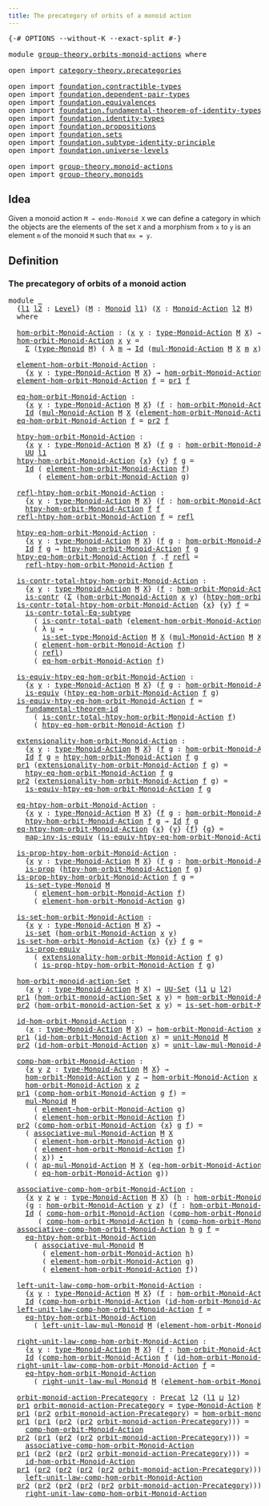 ```yaml
---
title: The precategory of orbits of a monoid action
---
```


<pre class="Agda"><a id="70" class="Symbol">{-#</a> <a id="74" class="Keyword">OPTIONS</a> <a id="82" class="Pragma">--without-K</a> <a id="94" class="Pragma">--exact-split</a> <a id="108" class="Symbol">#-}</a>

<a id="113" class="Keyword">module</a> <a id="120" href="group-theory.orbits-monoid-actions.html" class="Module">group-theory.orbits-monoid-actions</a> <a id="155" class="Keyword">where</a>

<a id="162" class="Keyword">open</a> <a id="167" class="Keyword">import</a> <a id="174" href="category-theory.precategories.html" class="Module">category-theory.precategories</a>

<a id="205" class="Keyword">open</a> <a id="210" class="Keyword">import</a> <a id="217" href="foundation.contractible-types.html" class="Module">foundation.contractible-types</a>
<a id="247" class="Keyword">open</a> <a id="252" class="Keyword">import</a> <a id="259" href="foundation.dependent-pair-types.html" class="Module">foundation.dependent-pair-types</a>
<a id="291" class="Keyword">open</a> <a id="296" class="Keyword">import</a> <a id="303" href="foundation.equivalences.html" class="Module">foundation.equivalences</a>
<a id="327" class="Keyword">open</a> <a id="332" class="Keyword">import</a> <a id="339" href="foundation.fundamental-theorem-of-identity-types.html" class="Module">foundation.fundamental-theorem-of-identity-types</a>
<a id="388" class="Keyword">open</a> <a id="393" class="Keyword">import</a> <a id="400" href="foundation.identity-types.html" class="Module">foundation.identity-types</a>
<a id="426" class="Keyword">open</a> <a id="431" class="Keyword">import</a> <a id="438" href="foundation.propositions.html" class="Module">foundation.propositions</a>
<a id="462" class="Keyword">open</a> <a id="467" class="Keyword">import</a> <a id="474" href="foundation.sets.html" class="Module">foundation.sets</a>
<a id="490" class="Keyword">open</a> <a id="495" class="Keyword">import</a> <a id="502" href="foundation.subtype-identity-principle.html" class="Module">foundation.subtype-identity-principle</a>
<a id="540" class="Keyword">open</a> <a id="545" class="Keyword">import</a> <a id="552" href="foundation.universe-levels.html" class="Module">foundation.universe-levels</a>

<a id="580" class="Keyword">open</a> <a id="585" class="Keyword">import</a> <a id="592" href="group-theory.monoid-actions.html" class="Module">group-theory.monoid-actions</a>
<a id="620" class="Keyword">open</a> <a id="625" class="Keyword">import</a> <a id="632" href="group-theory.monoids.html" class="Module">group-theory.monoids</a>
</pre>
## Idea

Given a monoid action `M → endo-Monoid X` we can define a category in which the objects are the elements of the set `X` and a morphism from `x` to `y` is an element `m` of the monoid `M` such that `mx = y`.

## Definition

### The precategory of orbits of a monoid action

<pre class="Agda"><a id="948" class="Keyword">module</a> <a id="955" href="group-theory.orbits-monoid-actions.html#955" class="Module">_</a>
  <a id="959" class="Symbol">{</a><a id="960" href="group-theory.orbits-monoid-actions.html#960" class="Bound">l1</a> <a id="963" href="group-theory.orbits-monoid-actions.html#963" class="Bound">l2</a> <a id="966" class="Symbol">:</a> <a id="968" href="Agda.Primitive.html#597" class="Postulate">Level</a><a id="973" class="Symbol">}</a> <a id="975" class="Symbol">(</a><a id="976" href="group-theory.orbits-monoid-actions.html#976" class="Bound">M</a> <a id="978" class="Symbol">:</a> <a id="980" href="group-theory.monoids.html#1025" class="Function">Monoid</a> <a id="987" href="group-theory.orbits-monoid-actions.html#960" class="Bound">l1</a><a id="989" class="Symbol">)</a> <a id="991" class="Symbol">(</a><a id="992" href="group-theory.orbits-monoid-actions.html#992" class="Bound">X</a> <a id="994" class="Symbol">:</a> <a id="996" href="group-theory.monoid-actions.html#607" class="Function">Monoid-Action</a> <a id="1010" href="group-theory.orbits-monoid-actions.html#963" class="Bound">l2</a> <a id="1013" href="group-theory.orbits-monoid-actions.html#976" class="Bound">M</a><a id="1014" class="Symbol">)</a>
  <a id="1018" class="Keyword">where</a>

  <a id="1027" href="group-theory.orbits-monoid-actions.html#1027" class="Function">hom-orbit-Monoid-Action</a> <a id="1051" class="Symbol">:</a> <a id="1053" class="Symbol">(</a><a id="1054" href="group-theory.orbits-monoid-actions.html#1054" class="Bound">x</a> <a id="1056" href="group-theory.orbits-monoid-actions.html#1056" class="Bound">y</a> <a id="1058" class="Symbol">:</a> <a id="1060" href="group-theory.monoid-actions.html#894" class="Function">type-Monoid-Action</a> <a id="1079" href="group-theory.orbits-monoid-actions.html#976" class="Bound">M</a> <a id="1081" href="group-theory.orbits-monoid-actions.html#992" class="Bound">X</a><a id="1082" class="Symbol">)</a> <a id="1084" class="Symbol">→</a> <a id="1086" href="foundation-core.universe-levels.html#235" class="Primitive">UU</a> <a id="1089" class="Symbol">(</a><a id="1090" href="group-theory.orbits-monoid-actions.html#960" class="Bound">l1</a> <a id="1093" href="Agda.Primitive.html#810" class="Primitive Operator">⊔</a> <a id="1095" href="group-theory.orbits-monoid-actions.html#963" class="Bound">l2</a><a id="1097" class="Symbol">)</a>
  <a id="1101" href="group-theory.orbits-monoid-actions.html#1027" class="Function">hom-orbit-Monoid-Action</a> <a id="1125" href="group-theory.orbits-monoid-actions.html#1125" class="Bound">x</a> <a id="1127" href="group-theory.orbits-monoid-actions.html#1127" class="Bound">y</a> <a id="1129" class="Symbol">=</a>
    <a id="1135" href="foundation-core.dependent-pair-types.html#515" class="Record">Σ</a> <a id="1137" class="Symbol">(</a><a id="1138" href="group-theory.monoids.html#1200" class="Function">type-Monoid</a> <a id="1150" href="group-theory.orbits-monoid-actions.html#976" class="Bound">M</a><a id="1151" class="Symbol">)</a> <a id="1153" class="Symbol">(</a> <a id="1155" class="Symbol">λ</a> <a id="1157" href="group-theory.orbits-monoid-actions.html#1157" class="Bound">m</a> <a id="1159" class="Symbol">→</a> <a id="1161" href="foundation-core.identity-types.html#1767" class="Datatype">Id</a> <a id="1164" class="Symbol">(</a><a id="1165" href="group-theory.monoid-actions.html#1095" class="Function">mul-Monoid-Action</a> <a id="1183" href="group-theory.orbits-monoid-actions.html#976" class="Bound">M</a> <a id="1185" href="group-theory.orbits-monoid-actions.html#992" class="Bound">X</a> <a id="1187" href="group-theory.orbits-monoid-actions.html#1157" class="Bound">m</a> <a id="1189" href="group-theory.orbits-monoid-actions.html#1125" class="Bound">x</a><a id="1190" class="Symbol">)</a> <a id="1192" href="group-theory.orbits-monoid-actions.html#1127" class="Bound">y</a><a id="1193" class="Symbol">)</a>

  <a id="1198" href="group-theory.orbits-monoid-actions.html#1198" class="Function">element-hom-orbit-Monoid-Action</a> <a id="1230" class="Symbol">:</a>
    <a id="1236" class="Symbol">{</a><a id="1237" href="group-theory.orbits-monoid-actions.html#1237" class="Bound">x</a> <a id="1239" href="group-theory.orbits-monoid-actions.html#1239" class="Bound">y</a> <a id="1241" class="Symbol">:</a> <a id="1243" href="group-theory.monoid-actions.html#894" class="Function">type-Monoid-Action</a> <a id="1262" href="group-theory.orbits-monoid-actions.html#976" class="Bound">M</a> <a id="1264" href="group-theory.orbits-monoid-actions.html#992" class="Bound">X</a><a id="1265" class="Symbol">}</a> <a id="1267" class="Symbol">→</a> <a id="1269" href="group-theory.orbits-monoid-actions.html#1027" class="Function">hom-orbit-Monoid-Action</a> <a id="1293" href="group-theory.orbits-monoid-actions.html#1237" class="Bound">x</a> <a id="1295" href="group-theory.orbits-monoid-actions.html#1239" class="Bound">y</a> <a id="1297" class="Symbol">→</a> <a id="1299" href="group-theory.monoids.html#1200" class="Function">type-Monoid</a> <a id="1311" href="group-theory.orbits-monoid-actions.html#976" class="Bound">M</a>
  <a id="1315" href="group-theory.orbits-monoid-actions.html#1198" class="Function">element-hom-orbit-Monoid-Action</a> <a id="1347" href="group-theory.orbits-monoid-actions.html#1347" class="Bound">f</a> <a id="1349" class="Symbol">=</a> <a id="1351" href="foundation-core.dependent-pair-types.html#605" class="Field">pr1</a> <a id="1355" href="group-theory.orbits-monoid-actions.html#1347" class="Bound">f</a>

  <a id="1360" href="group-theory.orbits-monoid-actions.html#1360" class="Function">eq-hom-orbit-Monoid-Action</a> <a id="1387" class="Symbol">:</a>
    <a id="1393" class="Symbol">{</a><a id="1394" href="group-theory.orbits-monoid-actions.html#1394" class="Bound">x</a> <a id="1396" href="group-theory.orbits-monoid-actions.html#1396" class="Bound">y</a> <a id="1398" class="Symbol">:</a> <a id="1400" href="group-theory.monoid-actions.html#894" class="Function">type-Monoid-Action</a> <a id="1419" href="group-theory.orbits-monoid-actions.html#976" class="Bound">M</a> <a id="1421" href="group-theory.orbits-monoid-actions.html#992" class="Bound">X</a><a id="1422" class="Symbol">}</a> <a id="1424" class="Symbol">(</a><a id="1425" href="group-theory.orbits-monoid-actions.html#1425" class="Bound">f</a> <a id="1427" class="Symbol">:</a> <a id="1429" href="group-theory.orbits-monoid-actions.html#1027" class="Function">hom-orbit-Monoid-Action</a> <a id="1453" href="group-theory.orbits-monoid-actions.html#1394" class="Bound">x</a> <a id="1455" href="group-theory.orbits-monoid-actions.html#1396" class="Bound">y</a><a id="1456" class="Symbol">)</a> <a id="1458" class="Symbol">→</a>
    <a id="1464" href="foundation-core.identity-types.html#1767" class="Datatype">Id</a> <a id="1467" class="Symbol">(</a><a id="1468" href="group-theory.monoid-actions.html#1095" class="Function">mul-Monoid-Action</a> <a id="1486" href="group-theory.orbits-monoid-actions.html#976" class="Bound">M</a> <a id="1488" href="group-theory.orbits-monoid-actions.html#992" class="Bound">X</a> <a id="1490" class="Symbol">(</a><a id="1491" href="group-theory.orbits-monoid-actions.html#1198" class="Function">element-hom-orbit-Monoid-Action</a> <a id="1523" href="group-theory.orbits-monoid-actions.html#1425" class="Bound">f</a><a id="1524" class="Symbol">)</a> <a id="1526" href="group-theory.orbits-monoid-actions.html#1394" class="Bound">x</a><a id="1527" class="Symbol">)</a> <a id="1529" href="group-theory.orbits-monoid-actions.html#1396" class="Bound">y</a>
  <a id="1533" href="group-theory.orbits-monoid-actions.html#1360" class="Function">eq-hom-orbit-Monoid-Action</a> <a id="1560" href="group-theory.orbits-monoid-actions.html#1560" class="Bound">f</a> <a id="1562" class="Symbol">=</a> <a id="1564" href="foundation-core.dependent-pair-types.html#617" class="Field">pr2</a> <a id="1568" href="group-theory.orbits-monoid-actions.html#1560" class="Bound">f</a>

  <a id="1573" href="group-theory.orbits-monoid-actions.html#1573" class="Function">htpy-hom-orbit-Monoid-Action</a> <a id="1602" class="Symbol">:</a>
    <a id="1608" class="Symbol">{</a><a id="1609" href="group-theory.orbits-monoid-actions.html#1609" class="Bound">x</a> <a id="1611" href="group-theory.orbits-monoid-actions.html#1611" class="Bound">y</a> <a id="1613" class="Symbol">:</a> <a id="1615" href="group-theory.monoid-actions.html#894" class="Function">type-Monoid-Action</a> <a id="1634" href="group-theory.orbits-monoid-actions.html#976" class="Bound">M</a> <a id="1636" href="group-theory.orbits-monoid-actions.html#992" class="Bound">X</a><a id="1637" class="Symbol">}</a> <a id="1639" class="Symbol">(</a><a id="1640" href="group-theory.orbits-monoid-actions.html#1640" class="Bound">f</a> <a id="1642" href="group-theory.orbits-monoid-actions.html#1642" class="Bound">g</a> <a id="1644" class="Symbol">:</a> <a id="1646" href="group-theory.orbits-monoid-actions.html#1027" class="Function">hom-orbit-Monoid-Action</a> <a id="1670" href="group-theory.orbits-monoid-actions.html#1609" class="Bound">x</a> <a id="1672" href="group-theory.orbits-monoid-actions.html#1611" class="Bound">y</a><a id="1673" class="Symbol">)</a> <a id="1675" class="Symbol">→</a>
    <a id="1681" href="foundation-core.universe-levels.html#235" class="Primitive">UU</a> <a id="1684" href="group-theory.orbits-monoid-actions.html#960" class="Bound">l1</a>
  <a id="1689" href="group-theory.orbits-monoid-actions.html#1573" class="Function">htpy-hom-orbit-Monoid-Action</a> <a id="1718" class="Symbol">{</a><a id="1719" href="group-theory.orbits-monoid-actions.html#1719" class="Bound">x</a><a id="1720" class="Symbol">}</a> <a id="1722" class="Symbol">{</a><a id="1723" href="group-theory.orbits-monoid-actions.html#1723" class="Bound">y</a><a id="1724" class="Symbol">}</a> <a id="1726" href="group-theory.orbits-monoid-actions.html#1726" class="Bound">f</a> <a id="1728" href="group-theory.orbits-monoid-actions.html#1728" class="Bound">g</a> <a id="1730" class="Symbol">=</a>
    <a id="1736" href="foundation-core.identity-types.html#1767" class="Datatype">Id</a> <a id="1739" class="Symbol">(</a> <a id="1741" href="group-theory.orbits-monoid-actions.html#1198" class="Function">element-hom-orbit-Monoid-Action</a> <a id="1773" href="group-theory.orbits-monoid-actions.html#1726" class="Bound">f</a><a id="1774" class="Symbol">)</a>
       <a id="1783" class="Symbol">(</a> <a id="1785" href="group-theory.orbits-monoid-actions.html#1198" class="Function">element-hom-orbit-Monoid-Action</a> <a id="1817" href="group-theory.orbits-monoid-actions.html#1728" class="Bound">g</a><a id="1818" class="Symbol">)</a>

  <a id="1823" href="group-theory.orbits-monoid-actions.html#1823" class="Function">refl-htpy-hom-orbit-Monoid-Action</a> <a id="1857" class="Symbol">:</a>
    <a id="1863" class="Symbol">{</a><a id="1864" href="group-theory.orbits-monoid-actions.html#1864" class="Bound">x</a> <a id="1866" href="group-theory.orbits-monoid-actions.html#1866" class="Bound">y</a> <a id="1868" class="Symbol">:</a> <a id="1870" href="group-theory.monoid-actions.html#894" class="Function">type-Monoid-Action</a> <a id="1889" href="group-theory.orbits-monoid-actions.html#976" class="Bound">M</a> <a id="1891" href="group-theory.orbits-monoid-actions.html#992" class="Bound">X</a><a id="1892" class="Symbol">}</a> <a id="1894" class="Symbol">(</a><a id="1895" href="group-theory.orbits-monoid-actions.html#1895" class="Bound">f</a> <a id="1897" class="Symbol">:</a> <a id="1899" href="group-theory.orbits-monoid-actions.html#1027" class="Function">hom-orbit-Monoid-Action</a> <a id="1923" href="group-theory.orbits-monoid-actions.html#1864" class="Bound">x</a> <a id="1925" href="group-theory.orbits-monoid-actions.html#1866" class="Bound">y</a><a id="1926" class="Symbol">)</a> <a id="1928" class="Symbol">→</a>
    <a id="1934" href="group-theory.orbits-monoid-actions.html#1573" class="Function">htpy-hom-orbit-Monoid-Action</a> <a id="1963" href="group-theory.orbits-monoid-actions.html#1895" class="Bound">f</a> <a id="1965" href="group-theory.orbits-monoid-actions.html#1895" class="Bound">f</a>
  <a id="1969" href="group-theory.orbits-monoid-actions.html#1823" class="Function">refl-htpy-hom-orbit-Monoid-Action</a> <a id="2003" href="group-theory.orbits-monoid-actions.html#2003" class="Bound">f</a> <a id="2005" class="Symbol">=</a> <a id="2007" href="foundation-core.identity-types.html#1820" class="InductiveConstructor">refl</a>

  <a id="2015" href="group-theory.orbits-monoid-actions.html#2015" class="Function">htpy-eq-hom-orbit-Monoid-Action</a> <a id="2047" class="Symbol">:</a>
    <a id="2053" class="Symbol">{</a><a id="2054" href="group-theory.orbits-monoid-actions.html#2054" class="Bound">x</a> <a id="2056" href="group-theory.orbits-monoid-actions.html#2056" class="Bound">y</a> <a id="2058" class="Symbol">:</a> <a id="2060" href="group-theory.monoid-actions.html#894" class="Function">type-Monoid-Action</a> <a id="2079" href="group-theory.orbits-monoid-actions.html#976" class="Bound">M</a> <a id="2081" href="group-theory.orbits-monoid-actions.html#992" class="Bound">X</a><a id="2082" class="Symbol">}</a> <a id="2084" class="Symbol">(</a><a id="2085" href="group-theory.orbits-monoid-actions.html#2085" class="Bound">f</a> <a id="2087" href="group-theory.orbits-monoid-actions.html#2087" class="Bound">g</a> <a id="2089" class="Symbol">:</a> <a id="2091" href="group-theory.orbits-monoid-actions.html#1027" class="Function">hom-orbit-Monoid-Action</a> <a id="2115" href="group-theory.orbits-monoid-actions.html#2054" class="Bound">x</a> <a id="2117" href="group-theory.orbits-monoid-actions.html#2056" class="Bound">y</a><a id="2118" class="Symbol">)</a> <a id="2120" class="Symbol">→</a>
    <a id="2126" href="foundation-core.identity-types.html#1767" class="Datatype">Id</a> <a id="2129" href="group-theory.orbits-monoid-actions.html#2085" class="Bound">f</a> <a id="2131" href="group-theory.orbits-monoid-actions.html#2087" class="Bound">g</a> <a id="2133" class="Symbol">→</a> <a id="2135" href="group-theory.orbits-monoid-actions.html#1573" class="Function">htpy-hom-orbit-Monoid-Action</a> <a id="2164" href="group-theory.orbits-monoid-actions.html#2085" class="Bound">f</a> <a id="2166" href="group-theory.orbits-monoid-actions.html#2087" class="Bound">g</a>
  <a id="2170" href="group-theory.orbits-monoid-actions.html#2015" class="Function">htpy-eq-hom-orbit-Monoid-Action</a> <a id="2202" href="group-theory.orbits-monoid-actions.html#2202" class="Bound">f</a> <a id="2204" class="DottedPattern Symbol">.</a><a id="2205" href="group-theory.orbits-monoid-actions.html#2202" class="DottedPattern Bound">f</a> <a id="2207" href="foundation-core.identity-types.html#1820" class="InductiveConstructor">refl</a> <a id="2212" class="Symbol">=</a>
    <a id="2218" href="group-theory.orbits-monoid-actions.html#1823" class="Function">refl-htpy-hom-orbit-Monoid-Action</a> <a id="2252" href="group-theory.orbits-monoid-actions.html#2202" class="Bound">f</a>

  <a id="2257" href="group-theory.orbits-monoid-actions.html#2257" class="Function">is-contr-total-htpy-hom-orbit-Monoid-Action</a> <a id="2301" class="Symbol">:</a>
    <a id="2307" class="Symbol">{</a><a id="2308" href="group-theory.orbits-monoid-actions.html#2308" class="Bound">x</a> <a id="2310" href="group-theory.orbits-monoid-actions.html#2310" class="Bound">y</a> <a id="2312" class="Symbol">:</a> <a id="2314" href="group-theory.monoid-actions.html#894" class="Function">type-Monoid-Action</a> <a id="2333" href="group-theory.orbits-monoid-actions.html#976" class="Bound">M</a> <a id="2335" href="group-theory.orbits-monoid-actions.html#992" class="Bound">X</a><a id="2336" class="Symbol">}</a> <a id="2338" class="Symbol">(</a><a id="2339" href="group-theory.orbits-monoid-actions.html#2339" class="Bound">f</a> <a id="2341" class="Symbol">:</a> <a id="2343" href="group-theory.orbits-monoid-actions.html#1027" class="Function">hom-orbit-Monoid-Action</a> <a id="2367" href="group-theory.orbits-monoid-actions.html#2308" class="Bound">x</a> <a id="2369" href="group-theory.orbits-monoid-actions.html#2310" class="Bound">y</a><a id="2370" class="Symbol">)</a> <a id="2372" class="Symbol">→</a>
    <a id="2378" href="foundation-core.contractible-types.html#1006" class="Function">is-contr</a> <a id="2387" class="Symbol">(</a><a id="2388" href="foundation-core.dependent-pair-types.html#515" class="Record">Σ</a> <a id="2390" class="Symbol">(</a><a id="2391" href="group-theory.orbits-monoid-actions.html#1027" class="Function">hom-orbit-Monoid-Action</a> <a id="2415" href="group-theory.orbits-monoid-actions.html#2308" class="Bound">x</a> <a id="2417" href="group-theory.orbits-monoid-actions.html#2310" class="Bound">y</a><a id="2418" class="Symbol">)</a> <a id="2420" class="Symbol">(</a><a id="2421" href="group-theory.orbits-monoid-actions.html#1573" class="Function">htpy-hom-orbit-Monoid-Action</a> <a id="2450" href="group-theory.orbits-monoid-actions.html#2339" class="Bound">f</a><a id="2451" class="Symbol">))</a>
  <a id="2456" href="group-theory.orbits-monoid-actions.html#2257" class="Function">is-contr-total-htpy-hom-orbit-Monoid-Action</a> <a id="2500" class="Symbol">{</a><a id="2501" href="group-theory.orbits-monoid-actions.html#2501" class="Bound">x</a><a id="2502" class="Symbol">}</a> <a id="2504" class="Symbol">{</a><a id="2505" href="group-theory.orbits-monoid-actions.html#2505" class="Bound">y</a><a id="2506" class="Symbol">}</a> <a id="2508" href="group-theory.orbits-monoid-actions.html#2508" class="Bound">f</a> <a id="2510" class="Symbol">=</a>
    <a id="2516" href="foundation-core.subtype-identity-principle.html#1586" class="Function">is-contr-total-Eq-subtype</a>
      <a id="2548" class="Symbol">(</a> <a id="2550" href="foundation-core.contractible-types.html#2046" class="Function">is-contr-total-path</a> <a id="2570" class="Symbol">(</a><a id="2571" href="group-theory.orbits-monoid-actions.html#1198" class="Function">element-hom-orbit-Monoid-Action</a> <a id="2603" href="group-theory.orbits-monoid-actions.html#2508" class="Bound">f</a><a id="2604" class="Symbol">))</a>
      <a id="2613" class="Symbol">(</a> <a id="2615" class="Symbol">λ</a> <a id="2617" href="group-theory.orbits-monoid-actions.html#2617" class="Bound">u</a> <a id="2619" class="Symbol">→</a>
        <a id="2629" href="group-theory.monoid-actions.html#974" class="Function">is-set-type-Monoid-Action</a> <a id="2655" href="group-theory.orbits-monoid-actions.html#976" class="Bound">M</a> <a id="2657" href="group-theory.orbits-monoid-actions.html#992" class="Bound">X</a> <a id="2659" class="Symbol">(</a><a id="2660" href="group-theory.monoid-actions.html#1095" class="Function">mul-Monoid-Action</a> <a id="2678" href="group-theory.orbits-monoid-actions.html#976" class="Bound">M</a> <a id="2680" href="group-theory.orbits-monoid-actions.html#992" class="Bound">X</a> <a id="2682" href="group-theory.orbits-monoid-actions.html#2617" class="Bound">u</a> <a id="2684" href="group-theory.orbits-monoid-actions.html#2501" class="Bound">x</a><a id="2685" class="Symbol">)</a> <a id="2687" href="group-theory.orbits-monoid-actions.html#2505" class="Bound">y</a><a id="2688" class="Symbol">)</a>
      <a id="2696" class="Symbol">(</a> <a id="2698" href="group-theory.orbits-monoid-actions.html#1198" class="Function">element-hom-orbit-Monoid-Action</a> <a id="2730" href="group-theory.orbits-monoid-actions.html#2508" class="Bound">f</a><a id="2731" class="Symbol">)</a>
      <a id="2739" class="Symbol">(</a> <a id="2741" href="foundation-core.identity-types.html#1820" class="InductiveConstructor">refl</a><a id="2745" class="Symbol">)</a>
      <a id="2753" class="Symbol">(</a> <a id="2755" href="group-theory.orbits-monoid-actions.html#1360" class="Function">eq-hom-orbit-Monoid-Action</a> <a id="2782" href="group-theory.orbits-monoid-actions.html#2508" class="Bound">f</a><a id="2783" class="Symbol">)</a>

  <a id="2788" href="group-theory.orbits-monoid-actions.html#2788" class="Function">is-equiv-htpy-eq-hom-orbit-Monoid-Action</a> <a id="2829" class="Symbol">:</a>
    <a id="2835" class="Symbol">{</a><a id="2836" href="group-theory.orbits-monoid-actions.html#2836" class="Bound">x</a> <a id="2838" href="group-theory.orbits-monoid-actions.html#2838" class="Bound">y</a> <a id="2840" class="Symbol">:</a> <a id="2842" href="group-theory.monoid-actions.html#894" class="Function">type-Monoid-Action</a> <a id="2861" href="group-theory.orbits-monoid-actions.html#976" class="Bound">M</a> <a id="2863" href="group-theory.orbits-monoid-actions.html#992" class="Bound">X</a><a id="2864" class="Symbol">}</a> <a id="2866" class="Symbol">(</a><a id="2867" href="group-theory.orbits-monoid-actions.html#2867" class="Bound">f</a> <a id="2869" href="group-theory.orbits-monoid-actions.html#2869" class="Bound">g</a> <a id="2871" class="Symbol">:</a> <a id="2873" href="group-theory.orbits-monoid-actions.html#1027" class="Function">hom-orbit-Monoid-Action</a> <a id="2897" href="group-theory.orbits-monoid-actions.html#2836" class="Bound">x</a> <a id="2899" href="group-theory.orbits-monoid-actions.html#2838" class="Bound">y</a><a id="2900" class="Symbol">)</a> <a id="2902" class="Symbol">→</a>
    <a id="2908" href="foundation-core.equivalences.html#1556" class="Function">is-equiv</a> <a id="2917" class="Symbol">(</a><a id="2918" href="group-theory.orbits-monoid-actions.html#2015" class="Function">htpy-eq-hom-orbit-Monoid-Action</a> <a id="2950" href="group-theory.orbits-monoid-actions.html#2867" class="Bound">f</a> <a id="2952" href="group-theory.orbits-monoid-actions.html#2869" class="Bound">g</a><a id="2953" class="Symbol">)</a>
  <a id="2957" href="group-theory.orbits-monoid-actions.html#2788" class="Function">is-equiv-htpy-eq-hom-orbit-Monoid-Action</a> <a id="2998" href="group-theory.orbits-monoid-actions.html#2998" class="Bound">f</a> <a id="3000" class="Symbol">=</a>
    <a id="3006" href="foundation-core.fundamental-theorem-of-identity-types.html#1894" class="Function">fundamental-theorem-id</a>
      <a id="3035" class="Symbol">(</a> <a id="3037" href="group-theory.orbits-monoid-actions.html#2257" class="Function">is-contr-total-htpy-hom-orbit-Monoid-Action</a> <a id="3081" href="group-theory.orbits-monoid-actions.html#2998" class="Bound">f</a><a id="3082" class="Symbol">)</a>
      <a id="3090" class="Symbol">(</a> <a id="3092" href="group-theory.orbits-monoid-actions.html#2015" class="Function">htpy-eq-hom-orbit-Monoid-Action</a> <a id="3124" href="group-theory.orbits-monoid-actions.html#2998" class="Bound">f</a><a id="3125" class="Symbol">)</a>

  <a id="3130" href="group-theory.orbits-monoid-actions.html#3130" class="Function">extensionality-hom-orbit-Monoid-Action</a> <a id="3169" class="Symbol">:</a>
    <a id="3175" class="Symbol">{</a><a id="3176" href="group-theory.orbits-monoid-actions.html#3176" class="Bound">x</a> <a id="3178" href="group-theory.orbits-monoid-actions.html#3178" class="Bound">y</a> <a id="3180" class="Symbol">:</a> <a id="3182" href="group-theory.monoid-actions.html#894" class="Function">type-Monoid-Action</a> <a id="3201" href="group-theory.orbits-monoid-actions.html#976" class="Bound">M</a> <a id="3203" href="group-theory.orbits-monoid-actions.html#992" class="Bound">X</a><a id="3204" class="Symbol">}</a> <a id="3206" class="Symbol">(</a><a id="3207" href="group-theory.orbits-monoid-actions.html#3207" class="Bound">f</a> <a id="3209" href="group-theory.orbits-monoid-actions.html#3209" class="Bound">g</a> <a id="3211" class="Symbol">:</a> <a id="3213" href="group-theory.orbits-monoid-actions.html#1027" class="Function">hom-orbit-Monoid-Action</a> <a id="3237" href="group-theory.orbits-monoid-actions.html#3176" class="Bound">x</a> <a id="3239" href="group-theory.orbits-monoid-actions.html#3178" class="Bound">y</a><a id="3240" class="Symbol">)</a> <a id="3242" class="Symbol">→</a>
    <a id="3248" href="foundation-core.identity-types.html#1767" class="Datatype">Id</a> <a id="3251" href="group-theory.orbits-monoid-actions.html#3207" class="Bound">f</a> <a id="3253" href="group-theory.orbits-monoid-actions.html#3209" class="Bound">g</a> <a id="3255" href="foundation-core.equivalences.html#1621" class="Function Operator">≃</a> <a id="3257" href="group-theory.orbits-monoid-actions.html#1573" class="Function">htpy-hom-orbit-Monoid-Action</a> <a id="3286" href="group-theory.orbits-monoid-actions.html#3207" class="Bound">f</a> <a id="3288" href="group-theory.orbits-monoid-actions.html#3209" class="Bound">g</a>
  <a id="3292" href="foundation-core.dependent-pair-types.html#605" class="Field">pr1</a> <a id="3296" class="Symbol">(</a><a id="3297" href="group-theory.orbits-monoid-actions.html#3130" class="Function">extensionality-hom-orbit-Monoid-Action</a> <a id="3336" href="group-theory.orbits-monoid-actions.html#3336" class="Bound">f</a> <a id="3338" href="group-theory.orbits-monoid-actions.html#3338" class="Bound">g</a><a id="3339" class="Symbol">)</a> <a id="3341" class="Symbol">=</a>
    <a id="3347" href="group-theory.orbits-monoid-actions.html#2015" class="Function">htpy-eq-hom-orbit-Monoid-Action</a> <a id="3379" href="group-theory.orbits-monoid-actions.html#3336" class="Bound">f</a> <a id="3381" href="group-theory.orbits-monoid-actions.html#3338" class="Bound">g</a>
  <a id="3385" href="foundation-core.dependent-pair-types.html#617" class="Field">pr2</a> <a id="3389" class="Symbol">(</a><a id="3390" href="group-theory.orbits-monoid-actions.html#3130" class="Function">extensionality-hom-orbit-Monoid-Action</a> <a id="3429" href="group-theory.orbits-monoid-actions.html#3429" class="Bound">f</a> <a id="3431" href="group-theory.orbits-monoid-actions.html#3431" class="Bound">g</a><a id="3432" class="Symbol">)</a> <a id="3434" class="Symbol">=</a>
    <a id="3440" href="group-theory.orbits-monoid-actions.html#2788" class="Function">is-equiv-htpy-eq-hom-orbit-Monoid-Action</a> <a id="3481" href="group-theory.orbits-monoid-actions.html#3429" class="Bound">f</a> <a id="3483" href="group-theory.orbits-monoid-actions.html#3431" class="Bound">g</a>

  <a id="3488" href="group-theory.orbits-monoid-actions.html#3488" class="Function">eq-htpy-hom-orbit-Monoid-Action</a> <a id="3520" class="Symbol">:</a>
    <a id="3526" class="Symbol">{</a><a id="3527" href="group-theory.orbits-monoid-actions.html#3527" class="Bound">x</a> <a id="3529" href="group-theory.orbits-monoid-actions.html#3529" class="Bound">y</a> <a id="3531" class="Symbol">:</a> <a id="3533" href="group-theory.monoid-actions.html#894" class="Function">type-Monoid-Action</a> <a id="3552" href="group-theory.orbits-monoid-actions.html#976" class="Bound">M</a> <a id="3554" href="group-theory.orbits-monoid-actions.html#992" class="Bound">X</a><a id="3555" class="Symbol">}</a> <a id="3557" class="Symbol">{</a><a id="3558" href="group-theory.orbits-monoid-actions.html#3558" class="Bound">f</a> <a id="3560" href="group-theory.orbits-monoid-actions.html#3560" class="Bound">g</a> <a id="3562" class="Symbol">:</a> <a id="3564" href="group-theory.orbits-monoid-actions.html#1027" class="Function">hom-orbit-Monoid-Action</a> <a id="3588" href="group-theory.orbits-monoid-actions.html#3527" class="Bound">x</a> <a id="3590" href="group-theory.orbits-monoid-actions.html#3529" class="Bound">y</a><a id="3591" class="Symbol">}</a> <a id="3593" class="Symbol">→</a>
    <a id="3599" href="group-theory.orbits-monoid-actions.html#1573" class="Function">htpy-hom-orbit-Monoid-Action</a> <a id="3628" href="group-theory.orbits-monoid-actions.html#3558" class="Bound">f</a> <a id="3630" href="group-theory.orbits-monoid-actions.html#3560" class="Bound">g</a> <a id="3632" class="Symbol">→</a> <a id="3634" href="foundation-core.identity-types.html#1767" class="Datatype">Id</a> <a id="3637" href="group-theory.orbits-monoid-actions.html#3558" class="Bound">f</a> <a id="3639" href="group-theory.orbits-monoid-actions.html#3560" class="Bound">g</a>
  <a id="3643" href="group-theory.orbits-monoid-actions.html#3488" class="Function">eq-htpy-hom-orbit-Monoid-Action</a> <a id="3675" class="Symbol">{</a><a id="3676" href="group-theory.orbits-monoid-actions.html#3676" class="Bound">x</a><a id="3677" class="Symbol">}</a> <a id="3679" class="Symbol">{</a><a id="3680" href="group-theory.orbits-monoid-actions.html#3680" class="Bound">y</a><a id="3681" class="Symbol">}</a> <a id="3683" class="Symbol">{</a><a id="3684" href="group-theory.orbits-monoid-actions.html#3684" class="Bound">f</a><a id="3685" class="Symbol">}</a> <a id="3687" class="Symbol">{</a><a id="3688" href="group-theory.orbits-monoid-actions.html#3688" class="Bound">g</a><a id="3689" class="Symbol">}</a> <a id="3691" class="Symbol">=</a>
    <a id="3697" href="foundation-core.equivalences.html#4187" class="Function">map-inv-is-equiv</a> <a id="3714" class="Symbol">(</a><a id="3715" href="group-theory.orbits-monoid-actions.html#2788" class="Function">is-equiv-htpy-eq-hom-orbit-Monoid-Action</a> <a id="3756" href="group-theory.orbits-monoid-actions.html#3684" class="Bound">f</a> <a id="3758" href="group-theory.orbits-monoid-actions.html#3688" class="Bound">g</a><a id="3759" class="Symbol">)</a>

  <a id="3764" href="group-theory.orbits-monoid-actions.html#3764" class="Function">is-prop-htpy-hom-orbit-Monoid-Action</a> <a id="3801" class="Symbol">:</a>
    <a id="3807" class="Symbol">{</a><a id="3808" href="group-theory.orbits-monoid-actions.html#3808" class="Bound">x</a> <a id="3810" href="group-theory.orbits-monoid-actions.html#3810" class="Bound">y</a> <a id="3812" class="Symbol">:</a> <a id="3814" href="group-theory.monoid-actions.html#894" class="Function">type-Monoid-Action</a> <a id="3833" href="group-theory.orbits-monoid-actions.html#976" class="Bound">M</a> <a id="3835" href="group-theory.orbits-monoid-actions.html#992" class="Bound">X</a><a id="3836" class="Symbol">}</a> <a id="3838" class="Symbol">(</a><a id="3839" href="group-theory.orbits-monoid-actions.html#3839" class="Bound">f</a> <a id="3841" href="group-theory.orbits-monoid-actions.html#3841" class="Bound">g</a> <a id="3843" class="Symbol">:</a> <a id="3845" href="group-theory.orbits-monoid-actions.html#1027" class="Function">hom-orbit-Monoid-Action</a> <a id="3869" href="group-theory.orbits-monoid-actions.html#3808" class="Bound">x</a> <a id="3871" href="group-theory.orbits-monoid-actions.html#3810" class="Bound">y</a><a id="3872" class="Symbol">)</a> <a id="3874" class="Symbol">→</a>
    <a id="3880" href="foundation-core.propositions.html#1309" class="Function">is-prop</a> <a id="3888" class="Symbol">(</a><a id="3889" href="group-theory.orbits-monoid-actions.html#1573" class="Function">htpy-hom-orbit-Monoid-Action</a> <a id="3918" href="group-theory.orbits-monoid-actions.html#3839" class="Bound">f</a> <a id="3920" href="group-theory.orbits-monoid-actions.html#3841" class="Bound">g</a><a id="3921" class="Symbol">)</a>
  <a id="3925" href="group-theory.orbits-monoid-actions.html#3764" class="Function">is-prop-htpy-hom-orbit-Monoid-Action</a> <a id="3962" href="group-theory.orbits-monoid-actions.html#3962" class="Bound">f</a> <a id="3964" href="group-theory.orbits-monoid-actions.html#3964" class="Bound">g</a> <a id="3966" class="Symbol">=</a>
    <a id="3972" href="group-theory.monoids.html#1403" class="Function">is-set-type-Monoid</a> <a id="3991" href="group-theory.orbits-monoid-actions.html#976" class="Bound">M</a>
      <a id="3999" class="Symbol">(</a> <a id="4001" href="group-theory.orbits-monoid-actions.html#1198" class="Function">element-hom-orbit-Monoid-Action</a> <a id="4033" href="group-theory.orbits-monoid-actions.html#3962" class="Bound">f</a><a id="4034" class="Symbol">)</a>
      <a id="4042" class="Symbol">(</a> <a id="4044" href="group-theory.orbits-monoid-actions.html#1198" class="Function">element-hom-orbit-Monoid-Action</a> <a id="4076" href="group-theory.orbits-monoid-actions.html#3964" class="Bound">g</a><a id="4077" class="Symbol">)</a>

  <a id="4082" href="group-theory.orbits-monoid-actions.html#4082" class="Function">is-set-hom-orbit-Monoid-Action</a> <a id="4113" class="Symbol">:</a>
    <a id="4119" class="Symbol">{</a><a id="4120" href="group-theory.orbits-monoid-actions.html#4120" class="Bound">x</a> <a id="4122" href="group-theory.orbits-monoid-actions.html#4122" class="Bound">y</a> <a id="4124" class="Symbol">:</a> <a id="4126" href="group-theory.monoid-actions.html#894" class="Function">type-Monoid-Action</a> <a id="4145" href="group-theory.orbits-monoid-actions.html#976" class="Bound">M</a> <a id="4147" href="group-theory.orbits-monoid-actions.html#992" class="Bound">X</a><a id="4148" class="Symbol">}</a> <a id="4150" class="Symbol">→</a>
    <a id="4156" href="foundation-core.sets.html#1113" class="Function">is-set</a> <a id="4163" class="Symbol">(</a><a id="4164" href="group-theory.orbits-monoid-actions.html#1027" class="Function">hom-orbit-Monoid-Action</a> <a id="4188" href="group-theory.orbits-monoid-actions.html#4120" class="Bound">x</a> <a id="4190" href="group-theory.orbits-monoid-actions.html#4122" class="Bound">y</a><a id="4191" class="Symbol">)</a>
  <a id="4195" href="group-theory.orbits-monoid-actions.html#4082" class="Function">is-set-hom-orbit-Monoid-Action</a> <a id="4226" class="Symbol">{</a><a id="4227" href="group-theory.orbits-monoid-actions.html#4227" class="Bound">x</a><a id="4228" class="Symbol">}</a> <a id="4230" class="Symbol">{</a><a id="4231" href="group-theory.orbits-monoid-actions.html#4231" class="Bound">y</a><a id="4232" class="Symbol">}</a> <a id="4234" href="group-theory.orbits-monoid-actions.html#4234" class="Bound">f</a> <a id="4236" href="group-theory.orbits-monoid-actions.html#4236" class="Bound">g</a> <a id="4238" class="Symbol">=</a>
    <a id="4244" href="foundation-core.propositions.html#4526" class="Function">is-prop-equiv</a>
      <a id="4264" class="Symbol">(</a> <a id="4266" href="group-theory.orbits-monoid-actions.html#3130" class="Function">extensionality-hom-orbit-Monoid-Action</a> <a id="4305" href="group-theory.orbits-monoid-actions.html#4234" class="Bound">f</a> <a id="4307" href="group-theory.orbits-monoid-actions.html#4236" class="Bound">g</a><a id="4308" class="Symbol">)</a>
      <a id="4316" class="Symbol">(</a> <a id="4318" href="group-theory.orbits-monoid-actions.html#3764" class="Function">is-prop-htpy-hom-orbit-Monoid-Action</a> <a id="4355" href="group-theory.orbits-monoid-actions.html#4234" class="Bound">f</a> <a id="4357" href="group-theory.orbits-monoid-actions.html#4236" class="Bound">g</a><a id="4358" class="Symbol">)</a>

  <a id="4363" href="group-theory.orbits-monoid-actions.html#4363" class="Function">hom-orbit-monoid-action-Set</a> <a id="4391" class="Symbol">:</a>
    <a id="4397" class="Symbol">(</a><a id="4398" href="group-theory.orbits-monoid-actions.html#4398" class="Bound">x</a> <a id="4400" href="group-theory.orbits-monoid-actions.html#4400" class="Bound">y</a> <a id="4402" class="Symbol">:</a> <a id="4404" href="group-theory.monoid-actions.html#894" class="Function">type-Monoid-Action</a> <a id="4423" href="group-theory.orbits-monoid-actions.html#976" class="Bound">M</a> <a id="4425" href="group-theory.orbits-monoid-actions.html#992" class="Bound">X</a><a id="4426" class="Symbol">)</a> <a id="4428" class="Symbol">→</a> <a id="4430" href="foundation-core.sets.html#1190" class="Function">UU-Set</a> <a id="4437" class="Symbol">(</a><a id="4438" href="group-theory.orbits-monoid-actions.html#960" class="Bound">l1</a> <a id="4441" href="Agda.Primitive.html#810" class="Primitive Operator">⊔</a> <a id="4443" href="group-theory.orbits-monoid-actions.html#963" class="Bound">l2</a><a id="4445" class="Symbol">)</a>
  <a id="4449" href="foundation-core.dependent-pair-types.html#605" class="Field">pr1</a> <a id="4453" class="Symbol">(</a><a id="4454" href="group-theory.orbits-monoid-actions.html#4363" class="Function">hom-orbit-monoid-action-Set</a> <a id="4482" href="group-theory.orbits-monoid-actions.html#4482" class="Bound">x</a> <a id="4484" href="group-theory.orbits-monoid-actions.html#4484" class="Bound">y</a><a id="4485" class="Symbol">)</a> <a id="4487" class="Symbol">=</a> <a id="4489" href="group-theory.orbits-monoid-actions.html#1027" class="Function">hom-orbit-Monoid-Action</a> <a id="4513" href="group-theory.orbits-monoid-actions.html#4482" class="Bound">x</a> <a id="4515" href="group-theory.orbits-monoid-actions.html#4484" class="Bound">y</a>
  <a id="4519" href="foundation-core.dependent-pair-types.html#617" class="Field">pr2</a> <a id="4523" class="Symbol">(</a><a id="4524" href="group-theory.orbits-monoid-actions.html#4363" class="Function">hom-orbit-monoid-action-Set</a> <a id="4552" href="group-theory.orbits-monoid-actions.html#4552" class="Bound">x</a> <a id="4554" href="group-theory.orbits-monoid-actions.html#4554" class="Bound">y</a><a id="4555" class="Symbol">)</a> <a id="4557" class="Symbol">=</a> <a id="4559" href="group-theory.orbits-monoid-actions.html#4082" class="Function">is-set-hom-orbit-Monoid-Action</a>

  <a id="4593" href="group-theory.orbits-monoid-actions.html#4593" class="Function">id-hom-orbit-Monoid-Action</a> <a id="4620" class="Symbol">:</a>
    <a id="4626" class="Symbol">(</a><a id="4627" href="group-theory.orbits-monoid-actions.html#4627" class="Bound">x</a> <a id="4629" class="Symbol">:</a> <a id="4631" href="group-theory.monoid-actions.html#894" class="Function">type-Monoid-Action</a> <a id="4650" href="group-theory.orbits-monoid-actions.html#976" class="Bound">M</a> <a id="4652" href="group-theory.orbits-monoid-actions.html#992" class="Bound">X</a><a id="4653" class="Symbol">)</a> <a id="4655" class="Symbol">→</a> <a id="4657" href="group-theory.orbits-monoid-actions.html#1027" class="Function">hom-orbit-Monoid-Action</a> <a id="4681" href="group-theory.orbits-monoid-actions.html#4627" class="Bound">x</a> <a id="4683" href="group-theory.orbits-monoid-actions.html#4627" class="Bound">x</a>
  <a id="4687" href="foundation-core.dependent-pair-types.html#605" class="Field">pr1</a> <a id="4691" class="Symbol">(</a><a id="4692" href="group-theory.orbits-monoid-actions.html#4593" class="Function">id-hom-orbit-Monoid-Action</a> <a id="4719" href="group-theory.orbits-monoid-actions.html#4719" class="Bound">x</a><a id="4720" class="Symbol">)</a> <a id="4722" class="Symbol">=</a> <a id="4724" href="group-theory.monoids.html#2049" class="Function">unit-Monoid</a> <a id="4736" href="group-theory.orbits-monoid-actions.html#976" class="Bound">M</a>
  <a id="4740" href="foundation-core.dependent-pair-types.html#617" class="Field">pr2</a> <a id="4744" class="Symbol">(</a><a id="4745" href="group-theory.orbits-monoid-actions.html#4593" class="Function">id-hom-orbit-Monoid-Action</a> <a id="4772" href="group-theory.orbits-monoid-actions.html#4772" class="Bound">x</a><a id="4773" class="Symbol">)</a> <a id="4775" class="Symbol">=</a> <a id="4777" href="group-theory.monoid-actions.html#1891" class="Function">unit-law-mul-Monoid-Action</a> <a id="4804" href="group-theory.orbits-monoid-actions.html#976" class="Bound">M</a> <a id="4806" href="group-theory.orbits-monoid-actions.html#992" class="Bound">X</a> <a id="4808" href="group-theory.orbits-monoid-actions.html#4772" class="Bound">x</a>

  <a id="4813" href="group-theory.orbits-monoid-actions.html#4813" class="Function">comp-hom-orbit-Monoid-Action</a> <a id="4842" class="Symbol">:</a>
    <a id="4848" class="Symbol">{</a><a id="4849" href="group-theory.orbits-monoid-actions.html#4849" class="Bound">x</a> <a id="4851" href="group-theory.orbits-monoid-actions.html#4851" class="Bound">y</a> <a id="4853" href="group-theory.orbits-monoid-actions.html#4853" class="Bound">z</a> <a id="4855" class="Symbol">:</a> <a id="4857" href="group-theory.monoid-actions.html#894" class="Function">type-Monoid-Action</a> <a id="4876" href="group-theory.orbits-monoid-actions.html#976" class="Bound">M</a> <a id="4878" href="group-theory.orbits-monoid-actions.html#992" class="Bound">X</a><a id="4879" class="Symbol">}</a> <a id="4881" class="Symbol">→</a>
    <a id="4887" href="group-theory.orbits-monoid-actions.html#1027" class="Function">hom-orbit-Monoid-Action</a> <a id="4911" href="group-theory.orbits-monoid-actions.html#4851" class="Bound">y</a> <a id="4913" href="group-theory.orbits-monoid-actions.html#4853" class="Bound">z</a> <a id="4915" class="Symbol">→</a> <a id="4917" href="group-theory.orbits-monoid-actions.html#1027" class="Function">hom-orbit-Monoid-Action</a> <a id="4941" href="group-theory.orbits-monoid-actions.html#4849" class="Bound">x</a> <a id="4943" href="group-theory.orbits-monoid-actions.html#4851" class="Bound">y</a> <a id="4945" class="Symbol">→</a>
    <a id="4951" href="group-theory.orbits-monoid-actions.html#1027" class="Function">hom-orbit-Monoid-Action</a> <a id="4975" href="group-theory.orbits-monoid-actions.html#4849" class="Bound">x</a> <a id="4977" href="group-theory.orbits-monoid-actions.html#4853" class="Bound">z</a>
  <a id="4981" href="foundation-core.dependent-pair-types.html#605" class="Field">pr1</a> <a id="4985" class="Symbol">(</a><a id="4986" href="group-theory.orbits-monoid-actions.html#4813" class="Function">comp-hom-orbit-Monoid-Action</a> <a id="5015" href="group-theory.orbits-monoid-actions.html#5015" class="Bound">g</a> <a id="5017" href="group-theory.orbits-monoid-actions.html#5017" class="Bound">f</a><a id="5018" class="Symbol">)</a> <a id="5020" class="Symbol">=</a>
    <a id="5026" href="group-theory.monoids.html#1545" class="Function">mul-Monoid</a> <a id="5037" href="group-theory.orbits-monoid-actions.html#976" class="Bound">M</a>
      <a id="5045" class="Symbol">(</a> <a id="5047" href="group-theory.orbits-monoid-actions.html#1198" class="Function">element-hom-orbit-Monoid-Action</a> <a id="5079" href="group-theory.orbits-monoid-actions.html#5015" class="Bound">g</a><a id="5080" class="Symbol">)</a>
      <a id="5088" class="Symbol">(</a> <a id="5090" href="group-theory.orbits-monoid-actions.html#1198" class="Function">element-hom-orbit-Monoid-Action</a> <a id="5122" href="group-theory.orbits-monoid-actions.html#5017" class="Bound">f</a><a id="5123" class="Symbol">)</a>
  <a id="5127" href="foundation-core.dependent-pair-types.html#617" class="Field">pr2</a> <a id="5131" class="Symbol">(</a><a id="5132" href="group-theory.orbits-monoid-actions.html#4813" class="Function">comp-hom-orbit-Monoid-Action</a> <a id="5161" class="Symbol">{</a><a id="5162" href="group-theory.orbits-monoid-actions.html#5162" class="Bound">x</a><a id="5163" class="Symbol">}</a> <a id="5165" href="group-theory.orbits-monoid-actions.html#5165" class="Bound">g</a> <a id="5167" href="group-theory.orbits-monoid-actions.html#5167" class="Bound">f</a><a id="5168" class="Symbol">)</a> <a id="5170" class="Symbol">=</a>
    <a id="5176" class="Symbol">(</a> <a id="5178" href="group-theory.monoid-actions.html#1630" class="Function">associative-mul-Monoid-Action</a> <a id="5208" href="group-theory.orbits-monoid-actions.html#976" class="Bound">M</a> <a id="5210" href="group-theory.orbits-monoid-actions.html#992" class="Bound">X</a>
      <a id="5218" class="Symbol">(</a> <a id="5220" href="group-theory.orbits-monoid-actions.html#1198" class="Function">element-hom-orbit-Monoid-Action</a> <a id="5252" href="group-theory.orbits-monoid-actions.html#5165" class="Bound">g</a><a id="5253" class="Symbol">)</a>
      <a id="5261" class="Symbol">(</a> <a id="5263" href="group-theory.orbits-monoid-actions.html#1198" class="Function">element-hom-orbit-Monoid-Action</a> <a id="5295" href="group-theory.orbits-monoid-actions.html#5167" class="Bound">f</a><a id="5296" class="Symbol">)</a>
      <a id="5304" class="Symbol">(</a> <a id="5306" href="group-theory.orbits-monoid-actions.html#5162" class="Bound">x</a><a id="5307" class="Symbol">))</a> <a id="5310" href="foundation-core.identity-types.html#2425" class="Function Operator">∙</a>
    <a id="5316" class="Symbol">(</a> <a id="5318" class="Symbol">(</a> <a id="5320" href="group-theory.monoid-actions.html#1214" class="Function">ap-mul-Monoid-Action</a> <a id="5341" href="group-theory.orbits-monoid-actions.html#976" class="Bound">M</a> <a id="5343" href="group-theory.orbits-monoid-actions.html#992" class="Bound">X</a> <a id="5345" class="Symbol">(</a><a id="5346" href="group-theory.orbits-monoid-actions.html#1360" class="Function">eq-hom-orbit-Monoid-Action</a> <a id="5373" href="group-theory.orbits-monoid-actions.html#5167" class="Bound">f</a><a id="5374" class="Symbol">))</a> <a id="5377" href="foundation-core.identity-types.html#2425" class="Function Operator">∙</a>
      <a id="5385" class="Symbol">(</a> <a id="5387" href="group-theory.orbits-monoid-actions.html#1360" class="Function">eq-hom-orbit-Monoid-Action</a> <a id="5414" href="group-theory.orbits-monoid-actions.html#5165" class="Bound">g</a><a id="5415" class="Symbol">))</a>

  <a id="5421" href="group-theory.orbits-monoid-actions.html#5421" class="Function">associative-comp-hom-orbit-Monoid-Action</a> <a id="5462" class="Symbol">:</a>
    <a id="5468" class="Symbol">{</a><a id="5469" href="group-theory.orbits-monoid-actions.html#5469" class="Bound">x</a> <a id="5471" href="group-theory.orbits-monoid-actions.html#5471" class="Bound">y</a> <a id="5473" href="group-theory.orbits-monoid-actions.html#5473" class="Bound">z</a> <a id="5475" href="group-theory.orbits-monoid-actions.html#5475" class="Bound">w</a> <a id="5477" class="Symbol">:</a> <a id="5479" href="group-theory.monoid-actions.html#894" class="Function">type-Monoid-Action</a> <a id="5498" href="group-theory.orbits-monoid-actions.html#976" class="Bound">M</a> <a id="5500" href="group-theory.orbits-monoid-actions.html#992" class="Bound">X</a><a id="5501" class="Symbol">}</a> <a id="5503" class="Symbol">(</a><a id="5504" href="group-theory.orbits-monoid-actions.html#5504" class="Bound">h</a> <a id="5506" class="Symbol">:</a> <a id="5508" href="group-theory.orbits-monoid-actions.html#1027" class="Function">hom-orbit-Monoid-Action</a> <a id="5532" href="group-theory.orbits-monoid-actions.html#5473" class="Bound">z</a> <a id="5534" href="group-theory.orbits-monoid-actions.html#5475" class="Bound">w</a><a id="5535" class="Symbol">)</a>
    <a id="5541" class="Symbol">(</a><a id="5542" href="group-theory.orbits-monoid-actions.html#5542" class="Bound">g</a> <a id="5544" class="Symbol">:</a> <a id="5546" href="group-theory.orbits-monoid-actions.html#1027" class="Function">hom-orbit-Monoid-Action</a> <a id="5570" href="group-theory.orbits-monoid-actions.html#5471" class="Bound">y</a> <a id="5572" href="group-theory.orbits-monoid-actions.html#5473" class="Bound">z</a><a id="5573" class="Symbol">)</a> <a id="5575" class="Symbol">(</a><a id="5576" href="group-theory.orbits-monoid-actions.html#5576" class="Bound">f</a> <a id="5578" class="Symbol">:</a> <a id="5580" href="group-theory.orbits-monoid-actions.html#1027" class="Function">hom-orbit-Monoid-Action</a> <a id="5604" href="group-theory.orbits-monoid-actions.html#5469" class="Bound">x</a> <a id="5606" href="group-theory.orbits-monoid-actions.html#5471" class="Bound">y</a><a id="5607" class="Symbol">)</a> <a id="5609" class="Symbol">→</a>
    <a id="5615" href="foundation-core.identity-types.html#1767" class="Datatype">Id</a> <a id="5618" class="Symbol">(</a> <a id="5620" href="group-theory.orbits-monoid-actions.html#4813" class="Function">comp-hom-orbit-Monoid-Action</a> <a id="5649" class="Symbol">(</a><a id="5650" href="group-theory.orbits-monoid-actions.html#4813" class="Function">comp-hom-orbit-Monoid-Action</a> <a id="5679" href="group-theory.orbits-monoid-actions.html#5504" class="Bound">h</a> <a id="5681" href="group-theory.orbits-monoid-actions.html#5542" class="Bound">g</a><a id="5682" class="Symbol">)</a> <a id="5684" href="group-theory.orbits-monoid-actions.html#5576" class="Bound">f</a><a id="5685" class="Symbol">)</a>
       <a id="5694" class="Symbol">(</a> <a id="5696" href="group-theory.orbits-monoid-actions.html#4813" class="Function">comp-hom-orbit-Monoid-Action</a> <a id="5725" href="group-theory.orbits-monoid-actions.html#5504" class="Bound">h</a> <a id="5727" class="Symbol">(</a><a id="5728" href="group-theory.orbits-monoid-actions.html#4813" class="Function">comp-hom-orbit-Monoid-Action</a> <a id="5757" href="group-theory.orbits-monoid-actions.html#5542" class="Bound">g</a> <a id="5759" href="group-theory.orbits-monoid-actions.html#5576" class="Bound">f</a><a id="5760" class="Symbol">))</a>
  <a id="5765" href="group-theory.orbits-monoid-actions.html#5421" class="Function">associative-comp-hom-orbit-Monoid-Action</a> <a id="5806" href="group-theory.orbits-monoid-actions.html#5806" class="Bound">h</a> <a id="5808" href="group-theory.orbits-monoid-actions.html#5808" class="Bound">g</a> <a id="5810" href="group-theory.orbits-monoid-actions.html#5810" class="Bound">f</a> <a id="5812" class="Symbol">=</a>
    <a id="5818" href="group-theory.orbits-monoid-actions.html#3488" class="Function">eq-htpy-hom-orbit-Monoid-Action</a>
      <a id="5856" class="Symbol">(</a> <a id="5858" href="group-theory.monoids.html#1815" class="Function">associative-mul-Monoid</a> <a id="5881" href="group-theory.orbits-monoid-actions.html#976" class="Bound">M</a>
        <a id="5891" class="Symbol">(</a> <a id="5893" href="group-theory.orbits-monoid-actions.html#1198" class="Function">element-hom-orbit-Monoid-Action</a> <a id="5925" href="group-theory.orbits-monoid-actions.html#5806" class="Bound">h</a><a id="5926" class="Symbol">)</a>
        <a id="5936" class="Symbol">(</a> <a id="5938" href="group-theory.orbits-monoid-actions.html#1198" class="Function">element-hom-orbit-Monoid-Action</a> <a id="5970" href="group-theory.orbits-monoid-actions.html#5808" class="Bound">g</a><a id="5971" class="Symbol">)</a>
        <a id="5981" class="Symbol">(</a> <a id="5983" href="group-theory.orbits-monoid-actions.html#1198" class="Function">element-hom-orbit-Monoid-Action</a> <a id="6015" href="group-theory.orbits-monoid-actions.html#5810" class="Bound">f</a><a id="6016" class="Symbol">))</a>

  <a id="6022" href="group-theory.orbits-monoid-actions.html#6022" class="Function">left-unit-law-comp-hom-orbit-Monoid-Action</a> <a id="6065" class="Symbol">:</a>
    <a id="6071" class="Symbol">{</a><a id="6072" href="group-theory.orbits-monoid-actions.html#6072" class="Bound">x</a> <a id="6074" href="group-theory.orbits-monoid-actions.html#6074" class="Bound">y</a> <a id="6076" class="Symbol">:</a> <a id="6078" href="group-theory.monoid-actions.html#894" class="Function">type-Monoid-Action</a> <a id="6097" href="group-theory.orbits-monoid-actions.html#976" class="Bound">M</a> <a id="6099" href="group-theory.orbits-monoid-actions.html#992" class="Bound">X</a><a id="6100" class="Symbol">}</a> <a id="6102" class="Symbol">(</a><a id="6103" href="group-theory.orbits-monoid-actions.html#6103" class="Bound">f</a> <a id="6105" class="Symbol">:</a> <a id="6107" href="group-theory.orbits-monoid-actions.html#1027" class="Function">hom-orbit-Monoid-Action</a> <a id="6131" href="group-theory.orbits-monoid-actions.html#6072" class="Bound">x</a> <a id="6133" href="group-theory.orbits-monoid-actions.html#6074" class="Bound">y</a><a id="6134" class="Symbol">)</a> <a id="6136" class="Symbol">→</a>
    <a id="6142" href="foundation-core.identity-types.html#1767" class="Datatype">Id</a> <a id="6145" class="Symbol">(</a><a id="6146" href="group-theory.orbits-monoid-actions.html#4813" class="Function">comp-hom-orbit-Monoid-Action</a> <a id="6175" class="Symbol">(</a><a id="6176" href="group-theory.orbits-monoid-actions.html#4593" class="Function">id-hom-orbit-Monoid-Action</a> <a id="6203" href="group-theory.orbits-monoid-actions.html#6074" class="Bound">y</a><a id="6204" class="Symbol">)</a> <a id="6206" href="group-theory.orbits-monoid-actions.html#6103" class="Bound">f</a><a id="6207" class="Symbol">)</a> <a id="6209" href="group-theory.orbits-monoid-actions.html#6103" class="Bound">f</a>
  <a id="6213" href="group-theory.orbits-monoid-actions.html#6022" class="Function">left-unit-law-comp-hom-orbit-Monoid-Action</a> <a id="6256" href="group-theory.orbits-monoid-actions.html#6256" class="Bound">f</a> <a id="6258" class="Symbol">=</a>
    <a id="6264" href="group-theory.orbits-monoid-actions.html#3488" class="Function">eq-htpy-hom-orbit-Monoid-Action</a>
      <a id="6302" class="Symbol">(</a> <a id="6304" href="group-theory.monoids.html#2137" class="Function">left-unit-law-mul-Monoid</a> <a id="6329" href="group-theory.orbits-monoid-actions.html#976" class="Bound">M</a> <a id="6331" class="Symbol">(</a><a id="6332" href="group-theory.orbits-monoid-actions.html#1198" class="Function">element-hom-orbit-Monoid-Action</a> <a id="6364" href="group-theory.orbits-monoid-actions.html#6256" class="Bound">f</a><a id="6365" class="Symbol">))</a>

  <a id="6371" href="group-theory.orbits-monoid-actions.html#6371" class="Function">right-unit-law-comp-hom-orbit-Monoid-Action</a> <a id="6415" class="Symbol">:</a>
    <a id="6421" class="Symbol">{</a><a id="6422" href="group-theory.orbits-monoid-actions.html#6422" class="Bound">x</a> <a id="6424" href="group-theory.orbits-monoid-actions.html#6424" class="Bound">y</a> <a id="6426" class="Symbol">:</a> <a id="6428" href="group-theory.monoid-actions.html#894" class="Function">type-Monoid-Action</a> <a id="6447" href="group-theory.orbits-monoid-actions.html#976" class="Bound">M</a> <a id="6449" href="group-theory.orbits-monoid-actions.html#992" class="Bound">X</a><a id="6450" class="Symbol">}</a> <a id="6452" class="Symbol">(</a><a id="6453" href="group-theory.orbits-monoid-actions.html#6453" class="Bound">f</a> <a id="6455" class="Symbol">:</a> <a id="6457" href="group-theory.orbits-monoid-actions.html#1027" class="Function">hom-orbit-Monoid-Action</a> <a id="6481" href="group-theory.orbits-monoid-actions.html#6422" class="Bound">x</a> <a id="6483" href="group-theory.orbits-monoid-actions.html#6424" class="Bound">y</a><a id="6484" class="Symbol">)</a> <a id="6486" class="Symbol">→</a>
    <a id="6492" href="foundation-core.identity-types.html#1767" class="Datatype">Id</a> <a id="6495" class="Symbol">(</a><a id="6496" href="group-theory.orbits-monoid-actions.html#4813" class="Function">comp-hom-orbit-Monoid-Action</a> <a id="6525" href="group-theory.orbits-monoid-actions.html#6453" class="Bound">f</a> <a id="6527" class="Symbol">(</a><a id="6528" href="group-theory.orbits-monoid-actions.html#4593" class="Function">id-hom-orbit-Monoid-Action</a> <a id="6555" href="group-theory.orbits-monoid-actions.html#6422" class="Bound">x</a><a id="6556" class="Symbol">))</a> <a id="6559" href="group-theory.orbits-monoid-actions.html#6453" class="Bound">f</a>
  <a id="6563" href="group-theory.orbits-monoid-actions.html#6371" class="Function">right-unit-law-comp-hom-orbit-Monoid-Action</a> <a id="6607" href="group-theory.orbits-monoid-actions.html#6607" class="Bound">f</a> <a id="6609" class="Symbol">=</a>
    <a id="6615" href="group-theory.orbits-monoid-actions.html#3488" class="Function">eq-htpy-hom-orbit-Monoid-Action</a>
      <a id="6653" class="Symbol">(</a> <a id="6655" href="group-theory.monoids.html#2303" class="Function">right-unit-law-mul-Monoid</a> <a id="6681" href="group-theory.orbits-monoid-actions.html#976" class="Bound">M</a> <a id="6683" class="Symbol">(</a><a id="6684" href="group-theory.orbits-monoid-actions.html#1198" class="Function">element-hom-orbit-Monoid-Action</a> <a id="6716" href="group-theory.orbits-monoid-actions.html#6607" class="Bound">f</a><a id="6717" class="Symbol">))</a>

  <a id="6723" href="group-theory.orbits-monoid-actions.html#6723" class="Function">orbit-monoid-action-Precategory</a> <a id="6755" class="Symbol">:</a> <a id="6757" href="category-theory.precategories.html#2242" class="Function">Precat</a> <a id="6764" href="group-theory.orbits-monoid-actions.html#963" class="Bound">l2</a> <a id="6767" class="Symbol">(</a><a id="6768" href="group-theory.orbits-monoid-actions.html#960" class="Bound">l1</a> <a id="6771" href="Agda.Primitive.html#810" class="Primitive Operator">⊔</a> <a id="6773" href="group-theory.orbits-monoid-actions.html#963" class="Bound">l2</a><a id="6775" class="Symbol">)</a>
  <a id="6779" href="foundation-core.dependent-pair-types.html#605" class="Field">pr1</a> <a id="6783" href="group-theory.orbits-monoid-actions.html#6723" class="Function">orbit-monoid-action-Precategory</a> <a id="6815" class="Symbol">=</a> <a id="6817" href="group-theory.monoid-actions.html#894" class="Function">type-Monoid-Action</a> <a id="6836" href="group-theory.orbits-monoid-actions.html#976" class="Bound">M</a> <a id="6838" href="group-theory.orbits-monoid-actions.html#992" class="Bound">X</a>
  <a id="6842" href="foundation-core.dependent-pair-types.html#605" class="Field">pr1</a> <a id="6846" class="Symbol">(</a><a id="6847" href="foundation-core.dependent-pair-types.html#617" class="Field">pr2</a> <a id="6851" href="group-theory.orbits-monoid-actions.html#6723" class="Function">orbit-monoid-action-Precategory</a><a id="6882" class="Symbol">)</a> <a id="6884" class="Symbol">=</a> <a id="6886" href="group-theory.orbits-monoid-actions.html#4363" class="Function">hom-orbit-monoid-action-Set</a>
  <a id="6916" href="foundation-core.dependent-pair-types.html#605" class="Field">pr1</a> <a id="6920" class="Symbol">(</a><a id="6921" href="foundation-core.dependent-pair-types.html#605" class="Field">pr1</a> <a id="6925" class="Symbol">(</a><a id="6926" href="foundation-core.dependent-pair-types.html#617" class="Field">pr2</a> <a id="6930" class="Symbol">(</a><a id="6931" href="foundation-core.dependent-pair-types.html#617" class="Field">pr2</a> <a id="6935" href="group-theory.orbits-monoid-actions.html#6723" class="Function">orbit-monoid-action-Precategory</a><a id="6966" class="Symbol">)))</a> <a id="6970" class="Symbol">=</a>
    <a id="6976" href="group-theory.orbits-monoid-actions.html#4813" class="Function">comp-hom-orbit-Monoid-Action</a>
  <a id="7007" href="foundation-core.dependent-pair-types.html#617" class="Field">pr2</a> <a id="7011" class="Symbol">(</a><a id="7012" href="foundation-core.dependent-pair-types.html#605" class="Field">pr1</a> <a id="7016" class="Symbol">(</a><a id="7017" href="foundation-core.dependent-pair-types.html#617" class="Field">pr2</a> <a id="7021" class="Symbol">(</a><a id="7022" href="foundation-core.dependent-pair-types.html#617" class="Field">pr2</a> <a id="7026" href="group-theory.orbits-monoid-actions.html#6723" class="Function">orbit-monoid-action-Precategory</a><a id="7057" class="Symbol">)))</a> <a id="7061" class="Symbol">=</a>
    <a id="7067" href="group-theory.orbits-monoid-actions.html#5421" class="Function">associative-comp-hom-orbit-Monoid-Action</a>
  <a id="7110" href="foundation-core.dependent-pair-types.html#605" class="Field">pr1</a> <a id="7114" class="Symbol">(</a><a id="7115" href="foundation-core.dependent-pair-types.html#617" class="Field">pr2</a> <a id="7119" class="Symbol">(</a><a id="7120" href="foundation-core.dependent-pair-types.html#617" class="Field">pr2</a> <a id="7124" class="Symbol">(</a><a id="7125" href="foundation-core.dependent-pair-types.html#617" class="Field">pr2</a> <a id="7129" href="group-theory.orbits-monoid-actions.html#6723" class="Function">orbit-monoid-action-Precategory</a><a id="7160" class="Symbol">)))</a> <a id="7164" class="Symbol">=</a>
    <a id="7170" href="group-theory.orbits-monoid-actions.html#4593" class="Function">id-hom-orbit-Monoid-Action</a>
  <a id="7199" href="foundation-core.dependent-pair-types.html#605" class="Field">pr1</a> <a id="7203" class="Symbol">(</a><a id="7204" href="foundation-core.dependent-pair-types.html#617" class="Field">pr2</a> <a id="7208" class="Symbol">(</a><a id="7209" href="foundation-core.dependent-pair-types.html#617" class="Field">pr2</a> <a id="7213" class="Symbol">(</a><a id="7214" href="foundation-core.dependent-pair-types.html#617" class="Field">pr2</a> <a id="7218" class="Symbol">(</a><a id="7219" href="foundation-core.dependent-pair-types.html#617" class="Field">pr2</a> <a id="7223" href="group-theory.orbits-monoid-actions.html#6723" class="Function">orbit-monoid-action-Precategory</a><a id="7254" class="Symbol">))))</a> <a id="7259" class="Symbol">=</a>
    <a id="7265" href="group-theory.orbits-monoid-actions.html#6022" class="Function">left-unit-law-comp-hom-orbit-Monoid-Action</a>
  <a id="7310" href="foundation-core.dependent-pair-types.html#617" class="Field">pr2</a> <a id="7314" class="Symbol">(</a><a id="7315" href="foundation-core.dependent-pair-types.html#617" class="Field">pr2</a> <a id="7319" class="Symbol">(</a><a id="7320" href="foundation-core.dependent-pair-types.html#617" class="Field">pr2</a> <a id="7324" class="Symbol">(</a><a id="7325" href="foundation-core.dependent-pair-types.html#617" class="Field">pr2</a> <a id="7329" class="Symbol">(</a><a id="7330" href="foundation-core.dependent-pair-types.html#617" class="Field">pr2</a> <a id="7334" href="group-theory.orbits-monoid-actions.html#6723" class="Function">orbit-monoid-action-Precategory</a><a id="7365" class="Symbol">))))</a> <a id="7370" class="Symbol">=</a>
    <a id="7376" href="group-theory.orbits-monoid-actions.html#6371" class="Function">right-unit-law-comp-hom-orbit-Monoid-Action</a>
    
</pre>